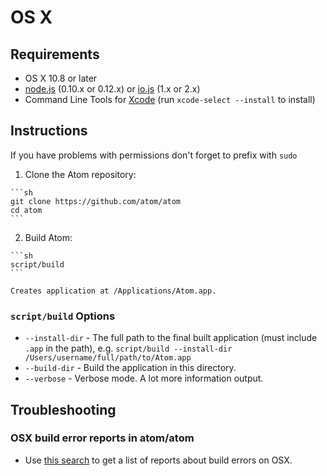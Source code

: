 # OS X

## Requirements

  * OS X 10.8 or later
  * [node.js](http://nodejs.org/download/) (0.10.x or 0.12.x) or [io.js](https://iojs.org) (1.x or 2.x)
  * Command Line Tools for [Xcode](https://developer.apple.com/xcode/downloads/) (run `xcode-select --install` to install)

## Instructions

  If you have problems with permissions don't forget to prefix with `sudo`

  1. Clone the Atom repository:

    ```sh
    git clone https://github.com/atom/atom
    cd atom
    ```

  2. Build Atom:

    ```sh
    script/build
    ```

    Creates application at /Applications/Atom.app.

### `script/build` Options
  * `--install-dir` - The full path to the final built application (must include `.app` in the path), e.g. `script/build --install-dir /Users/username/full/path/to/Atom.app`
  * `--build-dir` - Build the application in this directory.
  * `--verbose` - Verbose mode. A lot more information output.

## Troubleshooting

### OSX build error reports in atom/atom
* Use [this search](https://github.com/atom/atom/search?q=label%3Abuild-error+label%3Aos-x&type=Issues) to get a list of reports about build errors on OSX.
